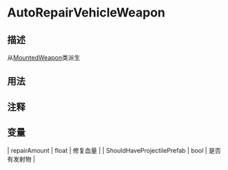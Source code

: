 # AutoRepairVehicleWeapon

## 描述
从[MountedWeapon](./MountedWeapon.md)类派生

## 用法

## 注释

## 变量
| repairAmount | float | 修复血量 |
| ShouldHaveProjectilePrefab | bool | 是否有发射物 |
